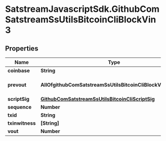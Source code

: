 # SatstreamJavascriptSdk.GithubComSatstreamSsUtilsBitcoinCliBlockVin3

## Properties
Name | Type | Description | Notes
------------ | ------------- | ------------- | -------------
**coinbase** | **String** |  | [optional] 
**prevout** | **AllOfgithubComSatstreamSsUtilsBitcoinCliBlockVin3Prevout** | Detailed previous output | [optional] 
**scriptSig** | [**GithubComSatstreamSsUtilsBitcoinCliScriptSig**](GithubComSatstreamSsUtilsBitcoinCliScriptSig.md) |  | [optional] 
**sequence** | **Number** |  | [optional] 
**txid** | **String** |  | [optional] 
**txinwitness** | **[String]** |  | [optional] 
**vout** | **Number** |  | [optional] 
